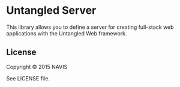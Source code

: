 # Untangled Server

This library allows you to define a server for creating full-stack web applications with the Untangled Web framework.

## License

Copyright © 2015 NAVIS

See LICENSE file.
